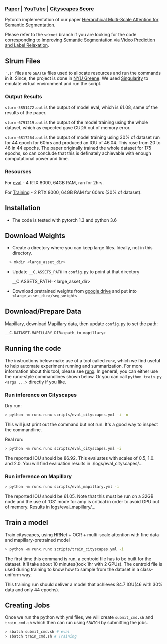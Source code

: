 ### [Paper](https://arxiv.org/abs/2005.10821) | [YouTube](https://youtu.be/odAGA7pFBGA)  | [Cityscapes Score](https://www.cityscapes-dataset.com/method-details/?submissionID=7836) <br>

Pytorch implementation of our paper [Hierarchical Multi-Scale Attention for Semantic Segmentation](https://arxiv.org/abs/2005.10821).<br>

Please refer to the `sdcnet` branch if you are looking for the code corresponding to [Improving Semantic Segmentation via Video Prediction and Label Relaxation](https://nv-adlr.github.io/publication/2018-Segmentation).

## Slrum Files

`'.s'` files are `SBATCH` files used to allocate resources and run the commands in it. Since, the project is done in [NYU Greene](https://www.nyu.edu/research/navigating-research-technology/nyu-greene.html). We used [Singularity](https://sylabs.io/singularity/) to emulate virtual environment and run the script.   

### Output Results

`slurm-5851472.out` is the output of model eval, which is 61.08, same of the results of the paper.

`slurm-6791219.out` is the output of the model training using the whole dataset, which as expected gave CUDA out of memory error.

`slurm-6817264.out` is the output of model training using 30% of dataset run for 44 epoch for 60hrs and produced an IOU of 46.04. This rose from 20 to 46 in 44 epochs. The paper originally trained the whole dataset for 175 epochs, so can conclude that this is definately achievable with enough computational power and time.


### Resourses

For [eval](https://github.com/SaiKiranCVN/semantic-segmentation/blob/main/run-test.s) - 4 RTX 8000, 64GB RAM, ran for 2hrs.

For [Training](https://github.com/SaiKiranCVN/semantic-segmentation/blob/main/run-train.s) - 2 RTX 8000, 64GB RAM for 60hrs (30% of dataset).


## Installation 

* The code is tested with pytorch 1.3 and python 3.6


## Download Weights

* Create a directory where you can keep large files. Ideally, not in this directory.
```bash
  > mkdir <large_asset_dir>
```

* Update `__C.ASSETS_PATH` in `config.py` to point at that directory

  __C.ASSETS_PATH=<large_asset_dir>

* Download pretrained weights from [google drive](https://drive.google.com/open?id=1fs-uLzXvmsISbS635eRZCc5uzQdBIZ_U) and put into `<large_asset_dir>/seg_weights`

## Download/Prepare Data

Mapillary, download Mapillary data, then update `config.py` to set the path:
```python
__C.DATASET.MAPILLARY_DIR=<path_to_mapillary>
```


## Running the code

The instructions below make use of a tool called `runx`, which we find useful to help automate experiment running and summarization. For more information about this tool, please see [runx](https://github.com/NVIDIA/runx).
In general, you can either use the runx-style commandlines shown below. Or you can call `python train.py <args ...>` directly if you like.


### Run inference on Cityscapes

Dry run:
```bash
> python -m runx.runx scripts/eval_cityscapes.yml -i -n
```
This will just print out the command but not run. It's a good way to inspect the commandline. 

Real run:
```bash
> python -m runx.runx scripts/eval_cityscapes.yml -i
```

The reported IOU should be 86.92. This evaluates with scales of 0.5, 1.0. and 2.0. You will find evaluation results in ./logs/eval_cityscapes/...

### Run inference on Mapillary

```bash
> python -m runx.runx scripts/eval_mapillary.yml -i
```

The reported IOU should be 61.05. Note that this must be run on a 32GB node and the use of 'O3' mode for amp is critical in order to avoid GPU out of memory. Results in logs/eval_mapillary/...


## Train a model

Train cityscapes, using HRNet + OCR + multi-scale attention with fine data and mapillary-pretrained model
```bash
> python -m runx.runx scripts/train_cityscapes.yml -i
```

The first time this command is run, a centroid file has to be built for the dataset. It'll take about 10 minutes(took 1hr with 2 GPUs). The centroid file is used during training to know how to sample from the dataset in a class-uniform way.

This training run should deliver a model that achieves 84.7 IOU(46 with 30% data and only 44 epochs).

## Creating Jobs

Once we run the python with yml files, we will create `submit_cmd.sh` and `train_cmd.sh` which then can run using `SBATCH` by submitting the jobs.

```bash
> sbatch submit_cmd.sh # eval
> sbatch train_cmd.sh # Training
```
